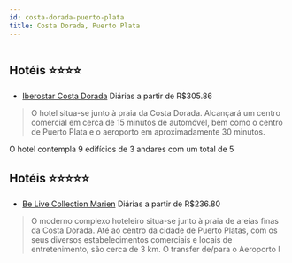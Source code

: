 ```yaml
---
id: costa-dorada-puerto-plata
title: Costa Dorada, Puerto Plata
---
```


<center><img src="http://photos.hotelbeds.com/giata/00/005298/005298a_hb_a_006.jpg" alt="" /></center>


## Hotéis ⭐️⭐️⭐️⭐️

-    [Iberostar Costa Dorada](https://www.hurb.com/aud/https://www.hurb.com/hoteis/costa-dorada/iberostar-costa-dorada-JNP-JP848408?cmp=18055) Diárias a partir de R$305.86
   > O hotel situa-se junto à praia da Costa Dorada. Alcançará um centro comercial em cerca de 15 minutos de automóvel, bem como o centro de Puerto Plata e o aeroporto em aproximadamente 30 minutos.

O hotel contempla 9 edifícios de 3 andares com um total de 5

## Hotéis ⭐️⭐️⭐️⭐️⭐️

-    [Be Live Collection Marien](https://www.hurb.com/aud/https://www.hurb.com/hoteis/costa-dorada/be-live-collection-marien-JNP-JP240565?cmp=18055) Diárias a partir de R$236.80
   > O moderno complexo hoteleiro situa-se junto à praia de areias finas da Costa Dorada. Até ao centro da cidade de Puerto Platas, com os seus diversos estabelecimentos comerciais e locais de entretenimento, são cerca de 3 km. O transfer de/para o Aeroporto I
